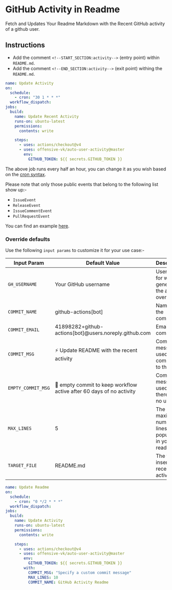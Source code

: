 # GitHub Activity in Readme

Fetch and Updates Your Readme Markdown with the Recent GitHub activity of a github user.

## Instructions

- Add the comment `<!--START_SECTION:activity-->` (entry point) within `README.md`.
- Add the comment `<!--END_SECTION:activity-->` (exit point) withing the  `README.md`.

```yml
name: Update Activity
on:
  schedule:
    - cron: "30 1 * * *"
  workflow_dispatch:
jobs:
  build:
    name: Update Recent Activity
    runs-on: ubuntu-latest
    permissions:
      contents: write

    steps:
      - uses: actions/checkout@v4
      - uses: offensive-vk/auto-user-activity@master
        env:
          GITHUB_TOKEN: ${{ secrets.GITHUB_TOKEN }}
```

The above job runs every half an hour, you can change it as you wish based on the [cron syntax](https://jasonet.co/posts/scheduled-actions/#the-cron-syntax).

Please note that only those public events that belong to the following list show up:-

- `IssueEvent`
- `ReleaseEvent`
- `IssueCommentEvent`
- `PullRequestEvent`

You can find an example [here](https://github.com/offensive-vk/auto-user-activity/blob/master/.github/workflows/test.yml).

### Override defaults

Use the following `input params` to customize it for your use case:-

| Input Param        | Default Value                                                            | Description                                               |
| ------------------ | ------------------------------------------------------------------------ | --------------------------------------------------------- |
| `GH_USERNAME`      | Your GitHub username                                                     | Username for which to generate the activity overview      |
| `COMMIT_NAME`      | github-actions[bot]                                                      | Name of the committer                                     |
| `COMMIT_EMAIL`     | 41898282+github-actions[bot]@users.noreply.github.com                    | Email of the committer                                    |
| `COMMIT_MSG`       | :zap: Update README with the recent activity                             | Commit message used while committing to the repo          |
| `EMPTY_COMMIT_MSG` | :memo: empty commit to keep workflow active after 60 days of no activity | Commit message used when there are no updates             |
| `MAX_LINES`        | 5                                                                        | The maximum number of lines populated in your readme file |
| `TARGET_FILE`      | README.md                                                                | The file to insert recent activity into                   |

```yml
name: Update Readme
on:
  schedule:
    - cron: "0 */2 * * *"
  workflow_dispatch:
jobs:
  build:
    name: Update Activity
    runs-on: ubuntu-latest
    permissions:
      contents: write

    steps:
      - uses: actions/checkout@v4
      - uses: offensive-vk/auto-user-activity@master
        env:
          GITHUB_TOKEN: ${{ secrets.GITHUB_TOKEN }}
        with:
          COMMIT_MSG: "Specify a custom commit message"
          MAX_LINES: 10
          COMMIT_NAME: GitHub Activity Readme
```
